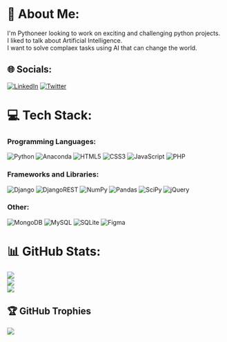 # 💫 About Me:
I'm Pythoneer looking to work on exciting and challenging python projects.<br>I liked to talk about Artificial Intelligence.<br>I want to solve complaex tasks using AI that can change the world.


## 🌐 Socials:
[![LinkedIn](https://img.shields.io/badge/LinkedIn-%230077B5.svg?style=for-the-badge&logo=linkedin&logoColor=white)](https://linkedin.com/in/naitiksoni1705) [![Twitter](https://img.shields.io/badge/Twitter-%231DA1F2.svg?style=for-the-badge&logo=Twitter&logoColor=white)](https://twitter.com/Naitik_Soni_17) 

# 💻 Tech Stack:
### Programming Languages:
![Python](https://img.shields.io/badge/python-3670A0?style=for-the-badge&logo=python&logoColor=ffdd54) ![Anaconda](https://img.shields.io/badge/Anaconda-%2344A833.svg?style=for-the-badge&logo=anaconda&logoColor=white) ![HTML5](https://img.shields.io/badge/html5-%23E34F26.svg?style=for-the-badge&logo=html5&logoColor=white) ![CSS3](https://img.shields.io/badge/css3-%231572B6.svg?style=for-the-badge&logo=css3&logoColor=white) ![JavaScript](https://img.shields.io/badge/javascript-%23323330.svg?style=for-the-badge&logo=javascript&logoColor=%23F7DF1E) ![PHP](https://img.shields.io/badge/php-%23777BB4.svg?style=for-the-badge&logo=php&logoColor=white)

### Frameworks and Libraries:
![Django](https://img.shields.io/badge/django-%23092E20.svg?style=for-the-badge&logo=django&logoColor=white) ![DjangoREST](https://img.shields.io/badge/DJANGO-REST-ff1709?style=for-the-badge&logo=django&logoColor=white&color=ff1709&labelColor=gray) ![NumPy](https://img.shields.io/badge/numpy-%23013243.svg?style=for-the-badge&logo=numpy&logoColor=white) ![Pandas](https://img.shields.io/badge/pandas-%23150458.svg?style=for-the-badge&logo=pandas&logoColor=white) ![SciPy](https://img.shields.io/badge/SciPy-%230C55A5.svg?style=for-the-badge&logo=scipy&logoColor=%white) ![jQuery](https://img.shields.io/badge/jquery-%230769AD.svg?style=for-the-badge&logo=jquery&logoColor=white)

### Other:
![MongoDB](https://img.shields.io/badge/MongoDB-%234ea94b.svg?style=for-the-badge&logo=mongodb&logoColor=white) ![MySQL](https://img.shields.io/badge/mysql-%2300f.svg?style=for-the-badge&logo=mysql&logoColor=white) ![SQLite](https://img.shields.io/badge/sqlite-%2307405e.svg?style=for-the-badge&logo=sqlite&logoColor=white) 	![Figma](https://img.shields.io/badge/figma-%23F24E1E.svg?style=for-the-badge&logo=figma&logoColor=white)    
# 📊 GitHub Stats:
![](https://github-readme-stats-sigma-five.vercel.app/api?username=Naitik-Soni&theme=dark&hide_border=false&include_all_commits=false&count_private=false)<br/>
![](https://github-readme-streak-stats.herokuapp.com/?user=Naitik-Soni&theme=dark&hide_border=false)<br/>
![](https://github-readme-stats-sigma-five.vercel.app/api/top-langs/?username=Naitik-Soni&theme=dark&hide_border=false&include_all_commits=false&count_private=false&layout=compact)

## 🏆 GitHub Trophies
![](https://github-profile-trophy.vercel.app/?username=Naitik-Soni&theme=radical&no-frame=false&no-bg=false&margin-w=4)



<!-- Proudly created with GPRM ( https://gprm.itsvg.in ) -->
